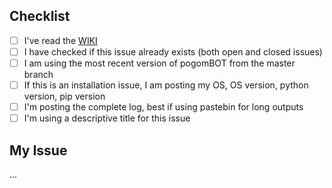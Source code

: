 ## Checklist
 - [ ] I've read the [WIKI](https://github.com/eugenio412/pogomBOT/wiki)
 - [ ] I have checked if this issue already exists (both open and closed issues)
 - [ ] I am using the most recent version of pogomBOT from the master branch
 - [ ] If this is an installation issue, I am posting my OS, OS version, python version, pip version
 - [ ] I'm posting the complete log, best if using pastebin for long outputs
 - [ ] I'm using a descriptive title for this issue

## My Issue

...
